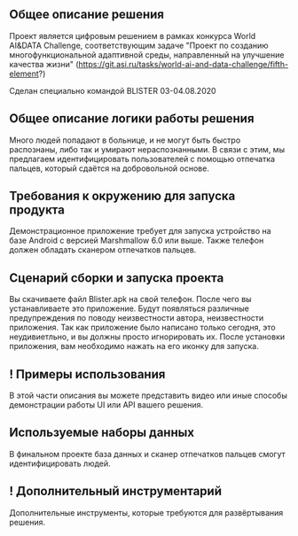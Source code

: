 ## Общее описание решения

Проект является цифровым решением в рамках конкурса World AI&DATA Challenge, соответствующим задаче "Проект по созданию многофункциональной адаптивной среды, направленный на улучшение качества жизни" (https://git.asi.ru/tasks/world-ai-and-data-challenge/fifth-element?)

Сделан специально командой BLISTER 03-04.08.2020

## Общее описание логики работы решения
Много людей попадают в больнице, и не могут быть быстро распознаны, либо так и умирают нераспознанными. В связи с этим, мы предлагаем
идентифицировать пользователей с помощью отпечатка пальцев, который сдаётся на добровольной основе.



## Требования к окружению для запуска продукта
Демонстрационное приложение требует для запуска устройство на базе Android c версией Marshmallow 6.0 или выше. Также телефон должен обладать сканером отпечатков пальцев.


## Сценарий сборки и запуска проекта
Вы скачиваете файл Blister.apk на свой телефон. После чего вы устанавливаете это приложение. Будут появляться различные предупреждения по поводу неизвестности автора,
неизвестности приложения. Так как приложение было написано только сегодня, это неудивиетльно, и вы должны просто игнорировать их. 
После установки приложения, вам необходимо нажать на его иконку для запуска. 

## ! Примеры использования
В этой части описания вы можете представить видео или иные способы демонстрации работы UI или API вашего решения.

## Используемые наборы данных 
В финальном проекте база данных и сканер отпечатков пальцев смогут идентифицировать людей.

## ! Дополнительный инструментарий

Дополнительные инструменты, которые требуются для развёртывания решения.
